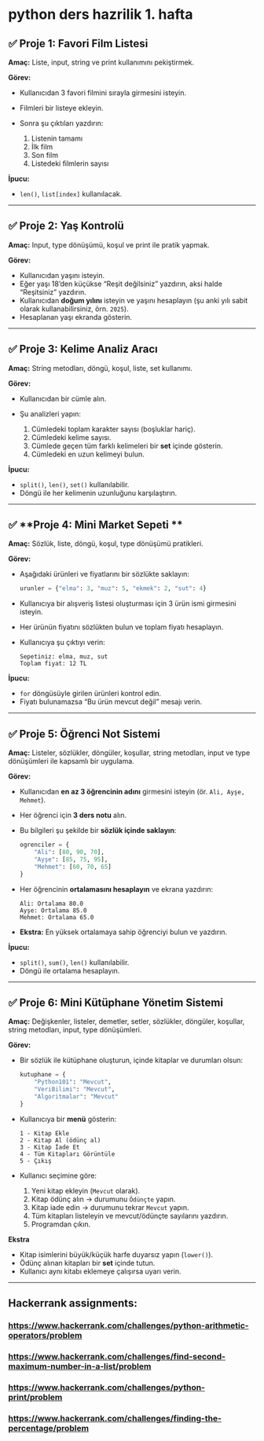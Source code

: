# python ders hazrilik 1. hafta

## ✅ **Proje 1: Favori Film Listesi**

**Amaç:** Liste, input, string ve print kullanımını pekiştirmek.

**Görev:**

* Kullanıcıdan 3 favori filmini sırayla girmesini isteyin.
* Filmleri bir listeye ekleyin.
* Sonra şu çıktıları yazdırın:

  1. Listenin tamamı
  2. İlk film
  3. Son film
  4. Listedeki filmlerin sayısı

**İpucu:**

* `len()`, `list[index]` kullanılacak.

---

## ✅ **Proje 2: Yaş Kontrolü**

**Amaç:** Input, type dönüşümü, koşul ve print ile pratik yapmak.

**Görev:**

* Kullanıcıdan yaşını isteyin.
* Eğer yaşı 18’den küçükse “Reşit değilsiniz” yazdırın, aksi halde “Reşitsiniz” yazdırın.
* Kullanıcıdan **doğum yılını** isteyin ve yaşını hesaplayın (şu anki yılı sabit olarak kullanabilirsiniz, örn. `2025`).
* Hesaplanan yaşı ekranda gösterin.

---

## ✅ **Proje 3: Kelime Analiz Aracı**

**Amaç:** String metodları, döngü, koşul, liste, set kullanımı.

**Görev:**

* Kullanıcıdan bir cümle alın.
* Şu analizleri yapın:

  1. Cümledeki toplam karakter sayısı (boşluklar hariç).
  2. Cümledeki kelime sayısı.
  3. Cümlede geçen tüm farklı kelimeleri bir **set** içinde gösterin.
  4. Cümledeki en uzun kelimeyi bulun.

**İpucu:**

* `split()`, `len()`, `set()` kullanılabilir.
* Döngü ile her kelimenin uzunluğunu karşılaştırın.

---

## ✅ **Proje 4: Mini Market Sepeti **

**Amaç:** Sözlük, liste, döngü, koşul, type dönüşümü pratikleri.

**Görev:**

* Aşağıdaki ürünleri ve fiyatlarını bir sözlükte saklayın:

  ```python
  urunler = {"elma": 3, "muz": 5, "ekmek": 2, "sut": 4}
  ```
* Kullanıcıya bir alışveriş listesi oluşturması için 3 ürün ismi girmesini isteyin.
* Her ürünün fiyatını sözlükten bulun ve toplam fiyatı hesaplayın.
* Kullanıcıya şu çıktıyı verin:

  ```
  Sepetiniz: elma, muz, sut
  Toplam fiyat: 12 TL
  ```

**İpucu:**

* `for` döngüsüyle girilen ürünleri kontrol edin.
* Fiyatı bulunamazsa “Bu ürün mevcut değil” mesajı verin.

---

## ✅ **Proje 5: Öğrenci Not Sistemi**

**Amaç:** Listeler, sözlükler, döngüler, koşullar, string metodları, input ve type dönüşümleri ile kapsamlı bir uygulama.

**Görev:**

* Kullanıcıdan **en az 3 öğrencinin adını** girmesini isteyin (ör. `Ali, Ayşe, Mehmet`).
* Her öğrenci için **3 ders notu** alın.
* Bu bilgileri şu şekilde bir **sözlük içinde saklayın**:

  ```python
  ogrenciler = {
      "Ali": [80, 90, 70],
      "Ayşe": [85, 75, 95],
      "Mehmet": [60, 70, 65]
  }
  ```
* Her öğrencinin **ortalamasını hesaplayın** ve ekrana yazdırın:

  ```
  Ali: Ortalama 80.0
  Ayşe: Ortalama 85.0
  Mehmet: Ortalama 65.0
  ```
* **Ekstra:** En yüksek ortalamaya sahip öğrenciyi bulun ve yazdırın.

**İpucu:**

* `split()`, `sum()`, `len()` kullanılabilir.
* Döngü ile ortalama hesaplayın.

---

## ✅ **Proje 6: Mini Kütüphane Yönetim Sistemi**

**Amaç:** Değişkenler, listeler, demetler, setler, sözlükler, döngüler, koşullar, string metodları, input, type dönüşümleri.

**Görev:**

* Bir sözlük ile kütüphane oluşturun, içinde kitaplar ve durumları olsun:

  ```python
  kutuphane = {
      "Python101": "Mevcut",
      "VeriBilimi": "Mevcut",
      "Algoritmalar": "Mevcut"
  }
  ```
* Kullanıcıya bir **menü** gösterin:

  ```
  1 - Kitap Ekle
  2 - Kitap Al (ödünç al)
  3 - Kitap İade Et
  4 - Tüm Kitapları Görüntüle
  5 - Çıkış
  ```
* Kullanıcı seçimine göre:

  1. Yeni kitap ekleyin (`Mevcut` olarak).
  2. Kitap ödünç alın → durumunu `Ödünçte` yapın.
  3. Kitap iade edin → durumunu tekrar `Mevcut` yapın.
  4. Tüm kitapları listeleyin ve mevcut/ödünçte sayılarını yazdırın.
  5. Programdan çıkın.

**Ekstra**

* Kitap isimlerini büyük/küçük harfe duyarsız yapın (`lower()`).
* Ödünç alınan kitapları bir **set** içinde tutun.
* Kullanıcı aynı kitabı eklemeye çalışırsa uyarı verin.


---


## Hackerrank assignments:
### https://www.hackerrank.com/challenges/python-arithmetic-operators/problem
### https://www.hackerrank.com/challenges/find-second-maximum-number-in-a-list/problem
### https://www.hackerrank.com/challenges/python-print/problem
### https://www.hackerrank.com/challenges/finding-the-percentage/problem

